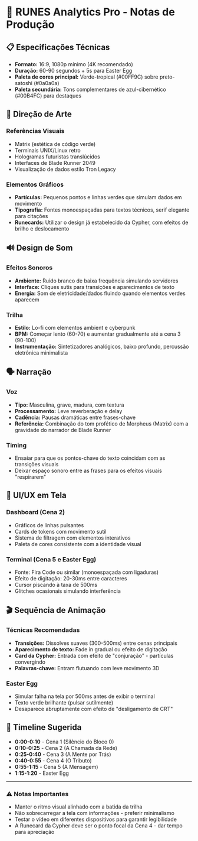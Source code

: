 # 🎥 RUNES Analytics Pro - Notas de Produção

## 📋 Especificações Técnicas

- **Formato:** 16:9, 1080p mínimo (4K recomendado)
- **Duração:** 60-90 segundos + 5s para Easter Egg
- **Paleta de cores principal:** Verde-tropical (#00FF9C) sobre preto-satoshi (#0a0a0a)
- **Paleta secundária:** Tons complementares de azul-cibernético (#00B4FC) para destaques

## 🎨 Direção de Arte

### Referências Visuais
- Matrix (estética de código verde)
- Terminais UNIX/Linux retro
- Hologramas futuristas translúcidos
- Interfaces de Blade Runner 2049
- Visualização de dados estilo Tron Legacy

### Elementos Gráficos
- **Partículas:** Pequenos pontos e linhas verdes que simulam dados em movimento
- **Tipografia:** Fontes monoespaçadas para textos técnicos, serif elegante para citações
- **Runecards:** Utilizar o design já estabelecido da Cypher, com efeitos de brilho e deslocamento

## 🔊 Design de Som

### Efeitos Sonoros
- **Ambiente:** Ruído branco de baixa frequência simulando servidores
- **Interface:** Cliques sutis para transições e aparecimentos de texto
- **Energia:** Som de eletricidade/dados fluindo quando elementos verdes aparecem

### Trilha
- **Estilo:** Lo-fi com elementos ambient e cyberpunk
- **BPM:** Começar lento (60-70) e aumentar gradualmente até a cena 3 (90-100)
- **Instrumentação:** Sintetizadores analógicos, baixo profundo, percussão eletrônica minimalista

## 🗣️ Narração

### Voz
- **Tipo:** Masculina, grave, madura, com textura
- **Processamento:** Leve reverberação e delay
- **Cadência:** Pausas dramáticas entre frases-chave
- **Referência:** Combinação do tom profético de Morpheus (Matrix) com a gravidade do narrador de Blade Runner

### Timing
- Ensaiar para que os pontos-chave do texto coincidam com as transições visuais
- Deixar espaço sonoro entre as frases para os efeitos visuais "respirarem"

## 📱 UI/UX em Tela

### Dashboard (Cena 2)
- Gráficos de linhas pulsantes
- Cards de tokens com movimento sutil
- Sistema de filtragem com elementos interativos
- Paleta de cores consistente com a identidade visual

### Terminal (Cena 5 e Easter Egg)
- Fonte: Fira Code ou similar (monoespaçada com ligaduras)
- Efeito de digitação: 20-30ms entre caracteres
- Cursor piscando à taxa de 500ms
- Glitches ocasionais simulando interferência

## 🎬 Sequência de Animação

### Técnicas Recomendadas
- **Transições:** Dissolves suaves (300-500ms) entre cenas principais
- **Aparecimento de texto:** Fade in gradual ou efeito de digitação
- **Card da Cypher:** Entrada com efeito de "conjuração" - partículas convergindo
- **Palavras-chave:** Entram flutuando com leve movimento 3D

### Easter Egg
- Simular falha na tela por 500ms antes de exibir o terminal
- Texto verde brilhante (pulsar sutilmente)
- Desaparece abruptamente com efeito de "desligamento de CRT"

## 📅 Timeline Sugerida
- **0:00-0:10** - Cena 1 (Silêncio do Bloco 0)
- **0:10-0:25** - Cena 2 (A Chamada da Rede)
- **0:25-0:40** - Cena 3 (A Mente por Trás)
- **0:40-0:55** - Cena 4 (O Tributo)
- **0:55-1:15** - Cena 5 (A Mensagem)
- **1:15-1:20** - Easter Egg

---

### ⚠️ Notas Importantes
- Manter o ritmo visual alinhado com a batida da trilha
- Não sobrecarregar a tela com informações - preferir minimalismo
- Testar o vídeo em diferentes dispositivos para garantir legibilidade
- A Runecard da Cypher deve ser o ponto focal da Cena 4 - dar tempo para apreciação 